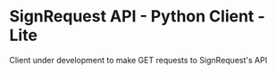 # SignRequest API - Python Client - Lite

Client under development to make GET requests to SignRequest's API